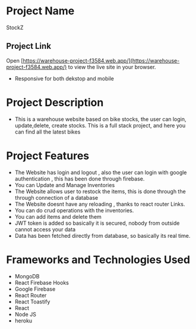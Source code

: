 # Project Name

StockZ

## Project Link

Open [https://warehouse-project-f3584.web.app/](https://warehouse-project-f3584.web.app/) to view the live site in your browser.

- Responsive for both dekstop and mobile

# Project Description

- This is a warehouse website based on bike stocks, the user can login, update,delete, create stocks. This is a full stack project, and here you can find all the latest bikes

# Project Features

- The Website has login and logout , also the user can login with google authentication , this has been done through firebase.
- You can Update and Manage Inventories
- The Website allows user to restock the items, this is done through the through connection of a database
- The Website doesnt have any reloading , thanks to react router Links.
- You can do crud operations with the inventories.
- You can add items and delete them
- JWT token is added so basically it is secured, nobody from outside cannot access your data
- Data has been fetched directly from database, so basically its real time.

# Frameworks and Technologies Used

- MongoDB
- React Firebase Hooks
- Google Firebase
- React Router
- React Toastify
- React
- Node JS
- heroku

